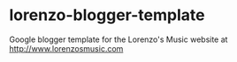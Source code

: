 lorenzo-blogger-template
========================

Google blogger template for the Lorenzo's Music website at http://www.lorenzosmusic.com
